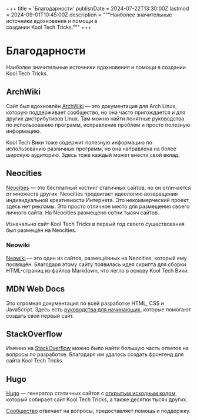 +++
title = 'Благодарности'
publishDate = 2024-07-22T13:30:00Z
lastmod = 2024-09-01T10:45:00Z
description = """Наиболее значительные источники вдохновения и помощи в \
создании Kool Tech Tricks."""
+++

# Благодарности

Наиболее значительные источники вдохновения и помощи в создании Kool Tech
Tricks.

## ArchWiki

Сайт был вдохновлён [ArchWiki](https://wiki.archlinux.org) — это документация
для Arch Linux, которую поддерживает сообщество, но она часто пригождается и
для других дистрибутивов Linux. Там можно найти понятные руководства по
использованию программ, исправление проблем и просто полезную информацию.

Kool Tech Вики тоже содержит полезную информацию по использованию различных
программ, но она направлена на более широкую аудиторию. Здесь тоже каждый
может внести свой вклад.

## Neocities

[Neocities](https://neocities.org) — это бесплатный хостинг статичных сайтов,
но он отличается от множеств других. Neocities продвигает идеологию возвращения
индивидуальной креативности Интернета. Это некоммерческий проект, здесь нет
рекламы. Это просто отличное место для размещения своего личного сайта. На
Neocities размещено сотни тысяч сайтов.

Изначально сайт Kool Tech Tricks в первый год своего существования был размещён
на Neocities.

### Neowiki

[Neowiki](https://github.com/MineRobber9000/neowiki) — это один из сайтов,
размещённых на Neocities, который ему посвящён. Благодаря этому сайту появилась
идея скрипта для сборки HTML-страниц из файлов Markdown, что легло в основу
Kool Tech Вики.

## MDN Web Docs

Это огромная документация по всей разработке HTML, CSS и JavaScript. Здесь есть
[руководства для начинающих](https://developer.mozilla.org/en-US/docs/Learn),
которые помогают создать свой первый сайт.

## StackOverflow

Именно на [StackOverflow](https://stackoverflow.com) можно было найти большую
часть ответов на вопросы по разработке. Благодаря им удалось создать фронтенд
для сайта Kool Tech Tricks.

## Hugo

[Hugo](https://gohugo.io) — генератор статичных сайтов с
[открытым исходным кодом](https://github.com/gohugoio/hugo), который собирает
сайт Kool Tech Tricks, а также десятки тысяч других.

[Сообщество](https://discourse.gohugo.io) отвечает на вопросы, предоставляет
помощь и поддержку.
